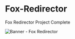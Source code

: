 # Fox-Redirector
Fox Redirector Project Complete

![Banner - Fox Redirector](https://github.com/07042006/Fox-Redirector/assets/50891842/4fa4a158-13d5-476c-8bb8-452c99f32f80)

